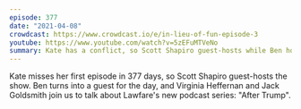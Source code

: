 ```yaml
---
episode: 377
date: "2021-04-08"
crowdcast: https://www.crowdcast.io/e/in-lieu-of-fun-episode-3
youtube: https://www.youtube.com/watch?v=5zEFuMTVeNo
summary: Kate has a conflict, so Scott Shapiro guest-hosts while Ben host-guests
---
```

Kate misses her first episode in 377 days, so Scott Shapiro guest-hosts the show.  Ben turns into a guest for the day, and Virginia Heffernan and Jack Goldsmith join us to talk about Lawfare's new podcast series: "After Trump".
